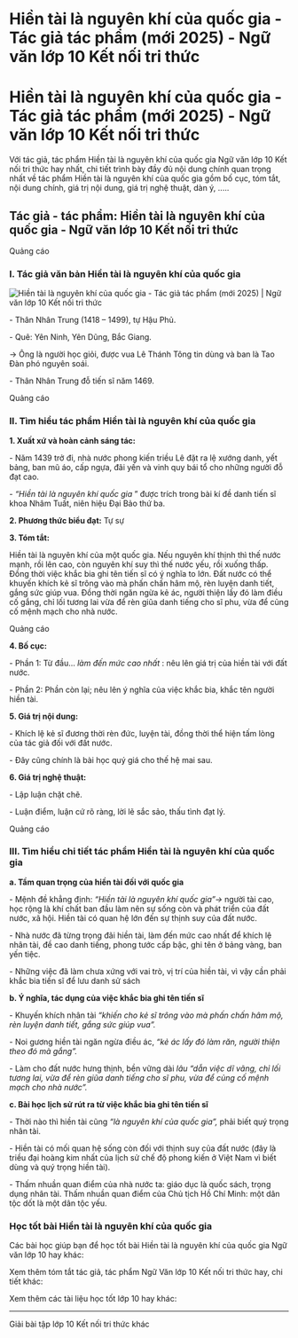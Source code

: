 # Hiền tài là nguyên khí của quốc gia - Tác giả tác phẩm (mới 2025) - Ngữ văn lớp 10 Kết nối tri thức

# Hiền tài là nguyên khí của quốc gia - Tác giả tác phẩm (mới 2025) - Ngữ văn lớp 10 Kết nối tri thức

Với tác giả, tác phẩm Hiền tài là nguyên khí của quốc gia Ngữ văn lớp 10 Kết nối tri thức hay nhất, chi tiết trình bày đầy đủ nội dung chính quan trọng nhất về tác phẩm Hiền tài là nguyên khí của quốc gia gồm bố cục, tóm tắt, nội dung chính, giá trị nội dung, giá trị nghệ thuật, dàn ý, .....

## Tác giả - tác phẩm: Hiền tài là nguyên khí của quốc gia - Ngữ văn lớp 10 Kết nối tri thức

Quảng cáo

### **I. Tác giả văn bản Hiền tài là nguyên khí của quốc gia**

![Hiền tài là nguyên khí của quốc gia - Tác giả tác phẩm \(mới 2025\) | Ngữ văn lớp 10 Kết nối tri thức](https://vietjack.com/soan-van-lop-10-kn/images/tac-gia-tac-pham-hien-tai-la-nguyen-khi-cua-quoc-gia.PNG)

\- Thân Nhân Trung (1418 – 1499), tự Hậu Phủ.

\- Quê: Yên Ninh, Yên Dũng, Bắc Giang.

→ Ông là người học giỏi, được vua Lê Thánh Tông tin dùng và ban là Tao Đàn phó nguyên soái.

\- Thân Nhân Trung đỗ tiến sĩ năm 1469. 

Quảng cáo

### **II. Tìm hiểu tác phẩm Hiền tài là nguyên khí của quốc gia**

**1\. Xuất xứ và hoàn cảnh sáng tác:**

\- Năm 1439 trở đi, nhà nước phong kiến triều Lê đặt ra lệ xướng danh, yết bảng, ban mũ áo, cấp ngựa, đãi yến và vinh quy bái tổ cho những người đỗ đạt cao.

\- _“Hiền tài là nguyên khí quốc gia_ ” được trích trong bài kí đề danh tiến sĩ khoa Nhâm Tuất, niên hiệu Đại Bảo thứ ba.

**2\. Phương thức biểu đạt:** Tự sự 

**3\. Tóm tắt:**

Hiền tài là nguyên khí của một quốc gia. Nếu nguyên khí thịnh thì thế nước mạnh, rồi lên cao, còn nguyên khí suy thì thế nước yếu, rồi xuống thấp. Đồng thời việc khắc bia ghi tên tiến sĩ có ý nghĩa to lớn. Đất nước có thể khuyến khích kẻ sĩ trông vào mà phấn chấn hâm mộ, rèn luyện danh tiết, gắng sức giúp vua. Đồng thời ngăn ngừa kẻ ác, người thiện lấy đó làm điều cố gắng, chỉ lối tương lai vừa để rèn giũa danh tiếng cho sĩ phu, vừa để củng cố mệnh mạch cho nhà nước.

Quảng cáo

**4\. Bố cục:**

\- Phần 1: Từ đầu…  _làm đến mức cao nhất_ : nêu lên giá trị của hiền tài với đất nước.

\- Phần 2: Phần còn lại; nêu lên ý nghĩa của việc khắc bia, khắc tên người hiền tài.

**5\. Giá trị nội dung:**

\- Khích lệ kẻ sĩ đương thời rèn đức, luyện tài, đồng thời thể hiện tấm lòng của tác giả đối với đất nước.

\- Đây cũng chính là bài học quý giá cho thế hệ mai sau.

**6\. Giá trị nghệ thuật:**

\- Lập luận chặt chẽ.

\- Luận điểm, luận cứ rõ ràng, lời lẽ sắc sảo, thấu tình đạt lý. 

Quảng cáo

### **III. Tìm hiểu chi tiết tác phẩm Hiền tài là nguyên khí của quốc gia**

**a. Tầm quan trọng của hiền tài đối với quốc gia**

\- Mệnh đề khẳng định:  _“Hiền tài là nguyên khí quốc gia”→_ người tài cao, học rộng là khí chất ban đầu làm nên sự sống còn và phát triển của đất nước, xã hội. Hiền tài có quan hệ lớn đến sự thịnh suy của đất nước.

\- Nhà nước đã từng trọng đãi hiền tài, làm đến mức cao nhất để khích lệ nhân tài, đề cao danh tiếng, phong tước cấp bậc, ghi tên ở bảng vàng, ban yến tiệc.

\- Những việc đã làm chưa xứng với vai trò, vị trí của hiền tài, vì vậy cần phải khắc bia tiến sĩ để lưu danh sử sách

**b. Ý nghĩa, tác dụng của việc khắc bia ghi tên tiến sĩ**

\- Khuyến khích nhân tài  _“khiến cho kẻ sĩ trông vào mà phấn chấn hâm mộ, rèn luyện danh tiết, gắng sức giúp vua”._

\- Noi gương hiền tài ngăn ngừa điều ác,  _“kẻ ác lấy đó làm răn, người thiện theo đó mà gắng”._

\- Làm cho đất nước hưng thịnh, bền vững dài  _lâu “dẫn việc dĩ vãng, chỉ lối tương lai, vừa để rèn giũa danh tiếng cho sĩ phu, vừa để củng cố mệnh mạch cho nhà nước”._

**c. Bài học lịch sử rút ra từ việc khắc bia ghi tên tiến sĩ**

\- Thời nào thì hiền tài cũng  _“là nguyên khí của quốc gia”,_ phải biết quý trọng nhân tài.

\- Hiền tài có mối quan hệ sống còn đối với thịnh suy của đất nước (đây là triều đại hoàng kim nhất của lịch sử chế độ phong kiến ở Việt Nam vì biết dùng và quý trọng hiền tài).

\- Thấm nhuần quan điểm của nhà nước ta: giáo dục là quốc sách, trọng dụng nhân tài. Thấm nhuần quan điểm của Chủ tịch Hồ Chí Minh: một dân tộc dốt là một dân tộc yếu.

### **Học tốt bài Hiền tài là nguyên khí của quốc gia**

Các bài học giúp bạn để học tốt bài Hiền tài là nguyên khí của quốc gia Ngữ văn lớp 10 hay khác:

Xem thêm tóm tắt tác giả, tác phẩm Ngữ Văn lớp 10 Kết nối tri thức hay, chi tiết khác:

Xem thêm các tài liệu học tốt lớp 10 hay khác:

* * *

Giải bài tập lớp 10 Kết nối tri thức khác

